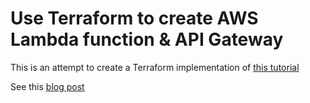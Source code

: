# Use Terraform to create AWS Lambda function & API Gateway

This is an attempt to create a Terraform implementation of
[this tutorial](https://docs.aws.amazon.com/apigateway/latest/developerguide/getting-started.html)

See this [blog post](https://digitalronin.github.io/2017/06/12/terraform-aws-lambda.html)
